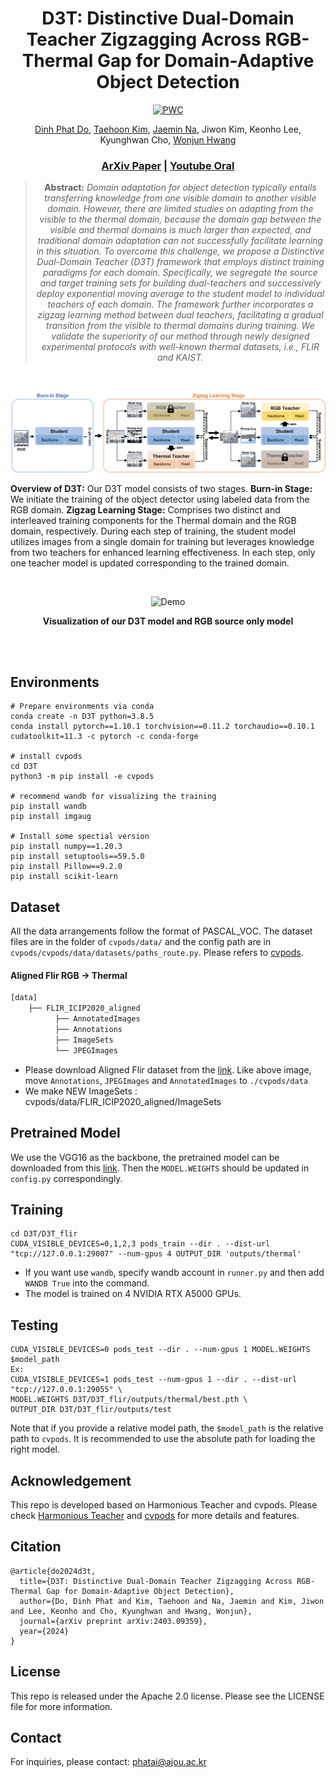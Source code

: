 
<div align="center">

# D3T: Distinctive Dual-Domain Teacher Zigzagging Across RGB-Thermal Gap for Domain-Adaptive Object Detection
[![PWC](https://cvpr.thecvf.com/static/core/img/cvpr-navbar-logo.svg)](https://arxiv.org/abs/2403.09359)

[Dinh Phat Do](https://github.com/EdwardDo69), [Taehoon Kim](https://scholar.google.com/citations?user=RrKoTX4AAAAJ&hl=en), [Jaemin Na](https://github.com/NaJaeMin92), Jiwon Kim, Keonho Lee, Kyunghwan Cho, [Wonjun Hwang](https://scholar.google.co.uk/citations?user=-I8AfBAAAAAJ&hl=en)<br>

### [ArXiv Paper](https://arxiv.org/abs/2403.09359) | [Youtube Oral](https://youtu.be/NPbjykByfRA?si=MbQUXWQ28rrT86AT)

> **Abstract:** *Domain adaptation for object detection typically entails transferring knowledge from one visible domain to another visible domain. However, there are limited studies on adapting from the visible to the thermal domain, because the domain gap between the visible and thermal domains is much larger than expected, and traditional domain adaptation can not successfully facilitate learning in this situation. To overcome this challenge, we propose a Distinctive Dual-Domain Teacher (D3T) framework that employs distinct training paradigms for each domain. Specifically, we segregate the source and target training sets for building dual-teachers and successively deploy exponential moving average to the student model to individual teachers of each domain. The framework further incorporates a zigzag learning method between dual teachers, facilitating a gradual transition from the visible to thermal domains during training. We validate the superiority of our method through newly designed experimental protocols with well-known thermal datasets, i.e., FLIR and KAIST.*

</div>

</br>


<p align="center">
<img src="/image/Figure2.jpg">
</p>

**Overview of D3T:** Our D3T model consists of two stages. **Burn-in Stage:** We initiate the training of the object detector using
labeled data from the RGB domain. **Zigzag Learning Stage:** Comprises two distinct and interleaved training components for the Thermal
domain and the RGB domain, respectively. During each step of training, the student model utilizes images from a single domain for
training but leverages knowledge from two teachers for enhanced learning effectiveness. In each step, only one teacher model is updated
corresponding to the trained domain.

</br>

<div align="center">
  
![Demo](/image/Demo.gif)

**Visualization of our D3T model and RGB source only model**
</div>

<br>
<br>

## Environments
```
# Prepare environments via conda
conda create -n D3T python=3.8.5
conda install pytorch==1.10.1 torchvision==0.11.2 torchaudio==0.10.1 cudatoolkit=11.3 -c pytorch -c conda-forge

# install cvpods
cd D3T
python3 -m pip install -e cvpods

# recommend wandb for visualizing the training
pip install wandb
pip install imgaug

# Install some spectial version
pip install numpy==1.20.3
pip install setuptools==59.5.0
pip install Pillow==9.2.0
pip install scikit-learn
```
## Dataset
All the data arrangements follow the format of PASCAL_VOC. The dataset files are in the folder of `cvpods/data/` and the config path are in `cvpods/cvpods/data/datasets/paths_route.py`. Please refers to [cvpods](https://github.com/Megvii-BaseDetection/cvpods).

#### Aligned Flir RGB -> Thermal

```sh
[data]
    ├── FLIR_ICIP2020_aligned
          ├── AnnotatedImages
          ├── Annotations
          ├── ImageSets
          └── JPEGImages
```

* Please download Aligned Flir dataset from the [link](https://drive.google.com/file/d/1xHDMGl6HJZwtarNWkEV3T4O9X4ZQYz2Y/view). Like above image, move `Annotations`, `JPEGImages` and `AnnotatedImages` to   `./cvpods/data`
* We make NEW ImageSets : cvpods/data/FLIR_ICIP2020_aligned/ImageSets

## Pretrained Model
We use the VGG16 as the backbone, the pretrained model can be downloaded from this [link](https://drive.google.com/file/d/1Nb2sYh8GHiEUDtfUn5Buwugu6bNd1VbT/view?usp=sharing). Then the `MODEL.WEIGHTS` should be updated in `config.py` correspondingly.

## Training
```
cd D3T/D3T_flir
CUDA_VISIBLE_DEVICES=0,1,2,3 pods_train --dir . --dist-url "tcp://127.0.0.1:29007" --num-gpus 4 OUTPUT_DIR 'outputs/thermal'
```
* If you want use `wandb`, specify wandb account in `runner.py` and then add `WANDB True` into the command.
* The model is trained on 4 NVIDIA RTX A5000 GPUs.

## Testing
```
CUDA_VISIBLE_DEVICES=0 pods_test --dir . --num-gpus 1 MODEL.WEIGHTS $model_path
Ex:
CUDA_VISIBLE_DEVICES=1 pods_test --num-gpus 1 --dir . --dist-url "tcp://127.0.0.1:29055" \
MODEL.WEIGHTS D3T/D3T_flir/outputs/thermal/best.pth \
OUTPUT_DIR D3T/D3T_flir/outputs/test
```
Note that if you provide a relative model path, the `$model_path` is the relative path to `cvpods`. It is recommended to use the absolute path for loading the right model.

## Acknowledgement
This repo is developed based on Harmonious Teacher and cvpods. Please check [Harmonious Teacher](https://github.com/kinredon/Harmonious-Teacher) and [cvpods](https://github.com/Megvii-BaseDetection/cvpods) for more details and features.

## Citation
```
@article{do2024d3t,
  title={D3T: Distinctive Dual-Domain Teacher Zigzagging Across RGB-Thermal Gap for Domain-Adaptive Object Detection},
  author={Do, Dinh Phat and Kim, Taehoon and Na, Jaemin and Kim, Jiwon and Lee, Keonho and Cho, Kyunghwan and Hwang, Wonjun},
  journal={arXiv preprint arXiv:2403.09359},
  year={2024}
}
```

## License
This repo is released under the Apache 2.0 license. Please see the LICENSE file for more information.

## Contact
For inquiries, please contact: phatai@ajou.ac.kr
